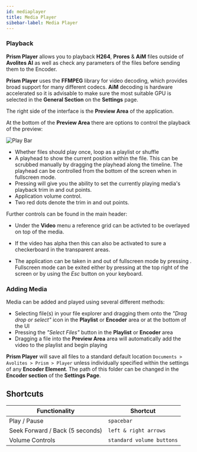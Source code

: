 ```yaml
---
id: mediaplayer
title: Media Player
sibebar-label: Media Player
---
```


### Playback

**Prism Player** allows you to playback **H264**, **Prores** & **AiM** files outside of **Avolites AI** as well as check any parameters of the files before sending them to the Encoder.

**Prism Player** uses the **FFMPEG** library for video decoding, which provides broad support for many different codecs. **AiM** decoding is hardware accelerated so it is advisable to make sure the most suitable GPU is selected in the **General Section** on the **Settings** page.

The right side of the interface is the **Preview Area** of the application.

At the bottom of the **Preview Area** there are options to control the playback of the preview: 

![Play Bar](/prismdocs/images/playhead.png "Play Bar")

* Whether files should play once, loop as a playlist or shuffle
* A playhead to show the current position within the file. This can be scrubbed manually by dragging the playhead along the timeline. The playhead can be controlled from the bottom of the screen when in fullscreen mode.
* Pressing <i className="icon icon-scissors-2"></i> will give you the ability to set the currently playing media's playback trim in and out points.
* Application volume control.
* Two red dots denote the trim in and out points.

Further controls can be found in the main header:
* Under the **Video** menu a reference grid can be activted to be overlayed on top of the media.
* If the video has alpha then this can also be activated to sure a checkerboard in the transparent areas.
   
* The application can be taken in and out of fullscreen mode by pressing <i className="icon icon-scale-up"></i>. Fullscreen mode can be exited either by pressing <i className="icon icon-scale-up"></i> at the top right of the screen or by using the *Esc* button on your keyboard.

### Adding Media

Media can be added and played using several different methods: 

- Selecting file(s) in your file explorer and dragging them onto the *"Drag drop or select"* icon in the **Playlist** or **Encoder** area or at the bottom of the UI
- Pressing the *"Select Files"* button in the **Playlist** or **Encoder** area
- Dragging a file into the **Preview Area** area will automatically add the video to the playlist and begin playing
  
**Prism Player** will save all files to a standard default location `Documents > Avolites > Prism > Player` unless individually specified within the settings of any **Encoder Element**. The path of this folder can be changed in the **Encoder section** of the **Settings Page**.

## Shortcuts

| **Functionality** | **Shortcut** |
|-|-|
| Play / Pause | `spacebar` | 
| Seek Forward / Back (5 seconds) | `left & right arrows` |
| Volume Controls | `standard volume buttons` |